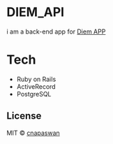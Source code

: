 # DIEM_API

i am a back-end app for [Diem APP](https://github.com/cnapaswan/diem_api)

# Tech

- Ruby on Rails
- ActiveRecord
- PostgreSQL

## License

MIT © [cnapaswan](https://github.com/cnapaswan)
